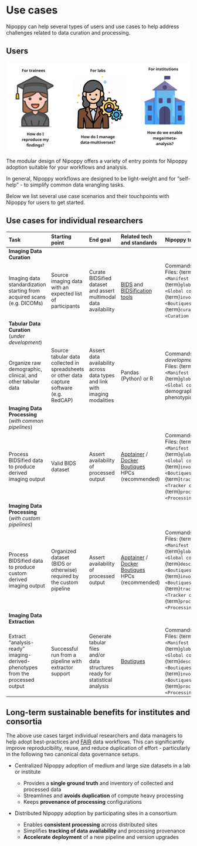 # Use cases

Nipoppy can help several types of users and use cases to help address challenges related to data curation and processing.

## Users

![image](../_static/img/nipoppy_usecases.jpg)

The modular design of Nipoppy offers a variety of entry points for Nipoppy adoption suitable for your workflows and analysis.

In general, Nipoppy workflows are designed to be light-weight and for “self-help” - to simplify common data wrangling tasks.

Below we list several use case scenarios and their touchpoints with Nipoppy for users to get started.

## Use cases for individual researchers

| Task | Starting point | End goal | Related tech and standards | Nipoppy touchpoints |
|:-------|:------------------------------------------------------------------------|:--|:--|:--|
|**Imaging Data Curation** |
| Imaging data standardization starting from acquired scans (e.g. DICOMs) | Source imaging data with an expected list of participants | Curate BIDSified dataset and assert multimodal data availability | [BIDS](https://bids.neuroimaging.io/) and [BIDSification tools](../how_to_guides/user_guide/bids_conversion.md) | Commands: [reorg](../cli_reference/reorg.rst), [bidsify](../cli_reference/bidsify.rst) <br> Files: {term}`manifest.tsv <Manifest file>`, {term}`global_config.json <Global config file>`, {term}`invocation.json <Boutiques>`, {term}`curation_status.tsv <Curation status file>` |
| **Tabular Data Curation** (_under development_)||||
|Organize raw demographic, clinical, and other tabular data | Source tabular data collected in spreadsheets or other data capture software (e.g. RedCAP) | Assert data availability across data types and link with imaging modalities | Pandas (Python) or R | Commands: (_under development_) <br> Files: {term}`manifest.tsv <Manifest file>`, {term}`global_config.json <Global config file>`, demographics.tsv, phenotypic_status.tsv |
| **Imaging Data Processing** (_with common pipelines_)||||
|Process BIDSified data to produce derived imaging output| Valid BIDS dataset | Assert availability of processed output |[Apptainer](https://apptainer.org/) / [Docker](https://www.docker.com/) <br> [Boutiques](https://boutiques.github.io/) <br> HPCs (recommended) | Commands: [run](../cli_reference/run.rst), [track](../cli_reference/track.rst) <br> Files: {term}`manifest.tsv <Manifest file>`, {term}`global_config.json <Global config file>`, {term}`invocation.json <Boutiques>`, {term}`tracker_config.json <Tracker config file>`, {term}`processing_status.tsv <Processing status file>`
| **Imaging Data Processing** (_with custom pipelines_)| |||
|Process BIDSified data to produce custom derived imaging output | Organized dataset (BIDS or otherwise) required by the custom pipeline | Assert availability of processed output | [Apptainer](https://apptainer.org/) / [Docker](https://www.docker.com/) <br> [Boutiques](https://boutiques.github.io/) <br> HPCs (recommended) | Commands: [run](../cli_reference/run.rst), [track](../cli_reference/track.rst) <br> Files: {term}`manifest.tsv <Manifest file>`, {term}`global_config.json <Global config file>`, {term}`descriptor.json <Boutiques>`, {term}`invocation.json <Boutiques>`, {term}`tracker_config.json <Tracker config file>`, {term}`processing_status.tsv <Processing status file>`|
| **Imaging Data Extraction** ||||
|Extract “analysis-ready” imaging-derived-phenotypes from the processed output | Successful run from a pipeline with extractor support | Generate tabular files and/or data structures ready for statistical analysis | [Boutiques](https://boutiques.github.io/) | Commands: [extract](../cli_reference/extract.rst) <br> Files: {term}`manifest.tsv <Manifest file>`, {term}`global_config.json <Global config file>`, {term}`descriptor.json <Boutiques>`, {term}`invocation.json <Boutiques>`, {term}`processing_status.tsv <Processing status file>` |

## Long-term sustainable benefits for institutes and consortia

The above use cases target individual researchers and data managers to help adopt best-practices and [FAIR](https://www.go-fair.org/fair-principles/) data workflows. This can significantly improve reproducibility, reuse, and reduce duplication of effort - particularly in the following two canonical data governance setups.

- Centralized Nipoppy adoption of medium and large size datasets in a lab or institute
    - Provides a **single ground truth** and inventory of collected and processed data
    - Streamlines and **avoids duplication** of compute heavy processing
    - Keeps **provenance of processing** configurations

- Distributed Nipoppy adoption by participating sites in a consortium
    - Enables **consistent processing** across distributed sites
    - Simplifies **tracking of data availability** and processing provenance
    - **Accelerate deployment** of a new pipeline and version upgrades

